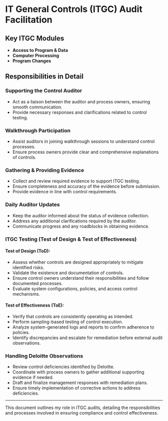 # IT General Controls (ITGC) Audit Facilitation

## Key ITGC Modules
- **Access to Program & Data**
- **Computer Processing**
- **Program Changes**

## Responsibilities in Detail

### Supporting the Control Auditor
- Act as a liaison between the auditor and process owners, ensuring smooth communication.
- Provide necessary responses and clarifications related to control testing.

### Walkthrough Participation
- Assist auditors in joining walkthrough sessions to understand control processes.
- Ensure process owners provide clear and comprehensive explanations of controls.

### Gathering & Providing Evidence
- Collect and review required evidence to support ITGC testing.
- Ensure completeness and accuracy of the evidence before submission.
- Provide evidence in line with control requirements.

### Daily Auditor Updates
- Keep the auditor informed about the status of evidence collection.
- Address any additional clarifications required by the auditor.
- Communicate progress and any roadblocks in obtaining evidence.

### ITGC Testing (Test of Design & Test of Effectiveness)
#### **Test of Design (ToD):**
- Assess whether controls are designed appropriately to mitigate identified risks.
- Validate the existence and documentation of controls.
- Ensure control owners understand their responsibilities and follow documented processes.
- Evaluate system configurations, policies, and access control mechanisms.

#### **Test of Effectiveness (ToE):**
- Verify that controls are consistently operating as intended.
- Perform sampling-based testing of control execution.
- Analyze system-generated logs and reports to confirm adherence to policies.
- Identify discrepancies and escalate for remediation before external audit observations.

### Handling Deloitte Observations
- Review control deficiencies identified by Deloitte.
- Coordinate with process owners to gather additional supporting evidence if needed.
- Draft and finalize management responses with remediation plans.
- Ensure timely implementation of corrective actions to address deficiencies.

---
This document outlines my role in ITGC audits, detailing the responsibilities and processes involved in ensuring compliance and control effectiveness.
